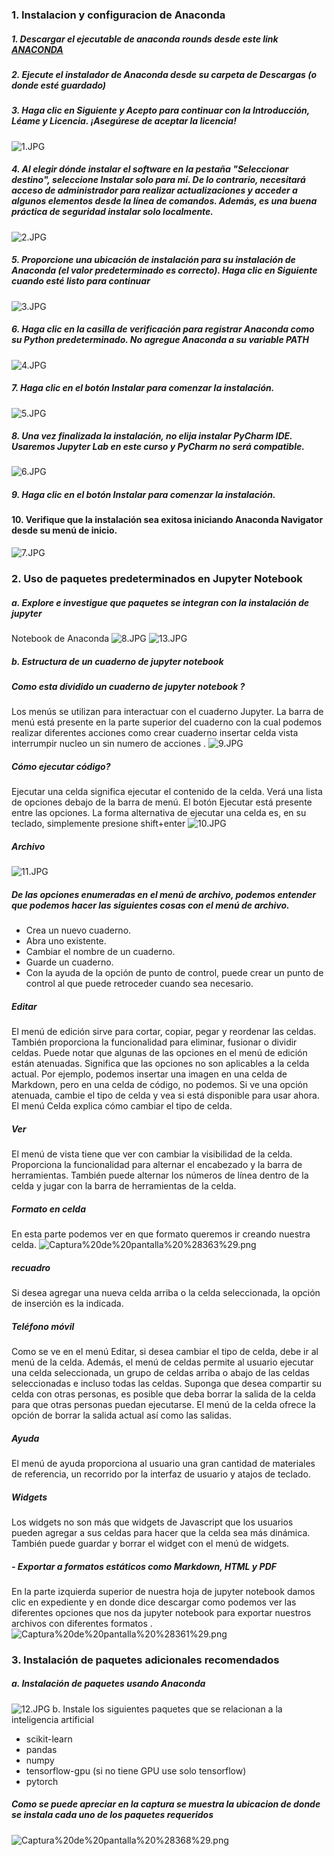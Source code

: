 ### 1. Instalacion y configuracion de Anaconda


##### 1. Descargar el ejecutable de anaconda rounds desde este link [ANACONDA](https://www.anaconda.com/products/individual)
##### 2. Ejecute el instalador de Anaconda desde su carpeta de Descargas (o donde esté guardado)
##### 3. Haga clic en Siguiente y Acepto para continuar con la Introducción, Léame y Licencia. ¡Asegúrese de aceptar la licencia!
 ![1.JPG](attachment:1.JPG)
##### 4. Al elegir dónde instalar el software en la pestaña "Seleccionar destino", seleccione Instalar solo para mí. De lo contrario, necesitará acceso de administrador para realizar actualizaciones y acceder a algunos elementos desde la línea de comandos. Además, es una buena práctica de seguridad instalar solo localmente.
![2.JPG](attachment:2.JPG)
##### 5. Proporcione una ubicación de instalación para su instalación de Anaconda (el valor predeterminado es correcto). Haga clic en Siguiente cuando esté listo para continuar
 ![3.JPG](attachment:3.JPG)
##### 6. Haga clic en la casilla de verificación para registrar Anaconda como su Python predeterminado. No agregue Anaconda a su variable PATH
 ![4.JPG](attachment:4.JPG)
##### 7. Haga clic en el botón Instalar para comenzar la instalación.
![5.JPG](attachment:5.JPG)
##### 8. Una vez finalizada la instalación, no elija instalar PyCharm IDE. Usaremos Jupyter Lab en este curso y PyCharm no será compatible.
![6.JPG](attachment:6.JPG)
##### 9. Haga clic en el botón Instalar para comenzar la instalación.
#### 10. Verifique que la instalación sea exitosa iniciando Anaconda Navigator desde su menú de inicio.
![7.JPG](attachment:7.JPG)

### 2. Uso de paquetes predeterminados en Jupyter Notebook
##### a. Explore e investigue que paquetes se integran con la instalación de jupyter
Notebook de Anaconda
![8.JPG](attachment:8.JPG)
![13.JPG](attachment:13.JPG)

##### b. Estructura de un cuaderno de jupyter notebook
##### Como esta dividido un cuaderno de jupyter notebook ?
Los menús se utilizan para interactuar con el cuaderno Jupyter. La barra de menú está presente en la parte superior del  cuaderno con la cual podemos realizar diferentes acciones como crear cuaderno insertar celda vista interrumpir nucleo un sin numero de acciones .
 ![9.JPG](attachment:9.JPG)
#####  Cómo ejecutar código?
 Ejecutar una celda significa ejecutar el contenido de la celda. Verá una lista de opciones debajo de la barra de menú. El botón Ejecutar está presente entre las opciones. La forma alternativa de ejecutar una celda es, en su teclado, simplemente presione shift+enter
 ![10.JPG](attachment:10.JPG)
 
##### Archivo
   ![11.JPG](attachment:11.JPG)
##### De las opciones enumeradas en el menú de archivo, podemos entender que podemos hacer las siguientes cosas con el menú de archivo.

- Crea un nuevo cuaderno.
- Abra uno existente.
- Cambiar el nombre de un cuaderno.
- Guarde un cuaderno.
- Con la ayuda de la opción de punto de control, puede crear un punto de control al que puede retroceder cuando sea necesario.
##### Editar
El menú de edición sirve para cortar, copiar, pegar y reordenar las celdas. También proporciona la funcionalidad para eliminar, fusionar o dividir celdas. Puede notar que algunas de las opciones en el menú de edición están atenuadas. Significa que las opciones no son aplicables a la celda actual. Por ejemplo, podemos insertar una imagen en una celda de Markdown, pero en una celda de código, no podemos. Si ve una opción atenuada, cambie el tipo de celda y vea si está disponible para usar ahora. El menú Celda explica cómo cambiar el tipo de celda.
##### Ver
El menú de vista tiene que ver con cambiar la visibilidad de la celda. Proporciona la funcionalidad para alternar el encabezado y la barra de herramientas. También puede alternar los números de línea dentro de la celda y jugar con la barra de herramientas de la celda.
##### Formato en celda
En esta parte podemos ver en que formato queremos ir creando nuestra celda.
![Captura%20de%20pantalla%20%28363%29.png](attachment:Captura%20de%20pantalla%20%28363%29.png)
##### recuadro
Si desea agregar una nueva celda arriba o la celda seleccionada, la opción de inserción es la indicada.   
##### Teléfono móvil
Como se ve en el menú Editar, si desea cambiar el tipo de celda, debe ir al menú de la celda. Además, el menú de celdas permite al usuario ejecutar una celda seleccionada, un grupo de celdas arriba o abajo de las celdas seleccionadas e incluso todas las celdas. Suponga que desea compartir su celda con otras personas, es posible que deba borrar la salida de la celda para que otras personas puedan ejecutarse. El menú de la celda ofrece la opción de borrar la salida actual así como las salidas.
##### Ayuda
El menú de ayuda proporciona al usuario una gran cantidad de materiales de referencia, un recorrido por la interfaz de usuario y atajos de teclado.
##### Widgets
Los widgets no son más que widgets de Javascript que los usuarios pueden agregar a sus celdas para hacer que la celda sea más dinámica. También puede guardar y borrar el widget con el menú de widgets.
##### - Exportar a formatos estáticos como Markdown, HTML y PDF
En la parte izquierda superior de nuestra hoja de jupyter notebook damos clic en expediente y en donde dice descargar como podemos ver las diferentes opciones que nos da jupyter notebook para exportar nuestros archivos con diferentes formatos .
![Captura%20de%20pantalla%20%28361%29.png](attachment:Captura%20de%20pantalla%20%28361%29.png)


### 3. Instalación de paquetes adicionales recomendados

##### a. Instalación de paquetes usando Anaconda
![12.JPG](attachment:12.JPG)
b. Instale los siguientes paquetes que se relacionan a la inteligencia artificial
- scikit-learn
- pandas
- numpy
- tensorflow-gpu (si no tiene GPU use solo tensorflow)
- pytorch
##### Como se puede apreciar en la captura se muestra la ubicacion de  donde se instala cada uno de los paquetes requeridos 
![Captura%20de%20pantalla%20%28368%29.png](attachment:Captura%20de%20pantalla%20%28368%29.png)


